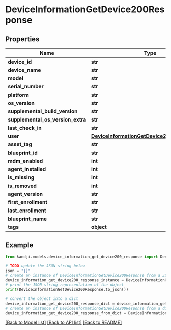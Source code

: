 # DeviceInformationGetDevice200Response


## Properties

Name | Type | Description | Notes
------------ | ------------- | ------------- | -------------
**device_id** | **str** |  | [optional] 
**device_name** | **str** |  | [optional] 
**model** | **str** |  | [optional] 
**serial_number** | **str** |  | [optional] 
**platform** | **str** |  | [optional] 
**os_version** | **str** |  | [optional] 
**supplemental_build_version** | **str** |  | [optional] 
**supplemental_os_version_extra** | **str** |  | [optional] 
**last_check_in** | **str** |  | [optional] 
**user** | [**DeviceInformationGetDevice200ResponseUser**](DeviceInformationGetDevice200ResponseUser.md) |  | [optional] 
**asset_tag** | **str** |  | [optional] 
**blueprint_id** | **str** |  | [optional] 
**mdm_enabled** | **int** |  | [optional] 
**agent_installed** | **int** |  | [optional] 
**is_missing** | **int** |  | [optional] 
**is_removed** | **int** |  | [optional] 
**agent_version** | **str** |  | [optional] 
**first_enrollment** | **str** |  | [optional] 
**last_enrollment** | **str** |  | [optional] 
**blueprint_name** | **str** |  | [optional] 
**tags** | **object** |  | [optional] 

## Example

```python
from kandji.models.device_information_get_device200_response import DeviceInformationGetDevice200Response

# TODO update the JSON string below
json = "{}"
# create an instance of DeviceInformationGetDevice200Response from a JSON string
device_information_get_device200_response_instance = DeviceInformationGetDevice200Response.from_json(json)
# print the JSON string representation of the object
print(DeviceInformationGetDevice200Response.to_json())

# convert the object into a dict
device_information_get_device200_response_dict = device_information_get_device200_response_instance.to_dict()
# create an instance of DeviceInformationGetDevice200Response from a dict
device_information_get_device200_response_from_dict = DeviceInformationGetDevice200Response.from_dict(device_information_get_device200_response_dict)
```
[[Back to Model list]](../README.md#documentation-for-models) [[Back to API list]](../README.md#documentation-for-api-endpoints) [[Back to README]](../README.md)


